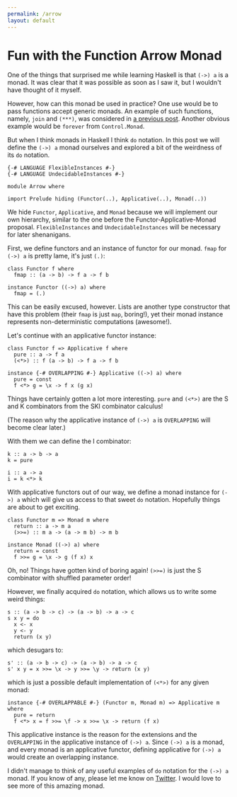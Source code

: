 ```yaml
---
permalink: /arrow
layout: default
---
```


# Fun with the Function Arrow Monad

One of the things that surprised me while learning Haskell is that `(->) a` is a monad. It was clear that it was possible as soon as I saw it, but I wouldn't have thought of it myself.

However, how can this monad be used in practice? One use would be to pass functions accept generic monads. An example of such functions, namely, `join` and `(***)`, was considered in [a previous post][1]. Another obvious example would be `forever` from `Control.Monad`.

But when I think monads in Haskell I think `do` notation. In this post we will define the `(->) a` monad ourselves and explored a bit of the
weirdness of its `do` notation.

    {-# LANGUAGE FlexibleInstances #-}
    {-# LANGUAGE UndecidableInstances #-}

    module Arrow where

    import Prelude hiding (Functor(..), Applicative(..), Monad(..))

We hide `Functor`, `Applicative`, and `Monad` because we will implement our own hierarchy, similar to the one before the Functor-Applicative-Monad proposal. `FlexibleInstances` and `UndecidableInstances` will be necessary for later shenanigans.

First, we define functors and an instance of functor for our monad. `fmap` for `(->) a` is pretty lame, it's just `(.)`:

    class Functor f where
      fmap :: (a -> b) -> f a -> f b

    instance Functor ((->) a) where
      fmap = (.)

This can be easily excused, however. Lists are another type constructor that have this problem (their `fmap` is just `map`, boring!), yet their monad instance represents non-deterministic computations (awesome!).

Let's continue with an applicative functor instance:

    class Functor f => Applicative f where
      pure :: a -> f a
      (<*>) :: f (a -> b) -> f a -> f b

    instance {-# OVERLAPPING #-} Applicative ((->) a) where
      pure = const
      f <*> g = \x -> f x (g x)

Things have certainly gotten a lot more interesting. `pure` and `(<*>)` are the S and K combinators from the SKI combinator calculus!

(The reason why the applicative instance of `(->) a` is `OVERLAPPING` will become clear later.)

With them we can define the I combinator:

    k :: a -> b -> a
    k = pure

    i :: a -> a
    i = k <*> k

With applicative functors out of our way, we define a monad instance for `(->) a` which will give us access to that sweet `do` notation. Hopefully things are about to get exciting.

    class Functor m => Monad m where
      return :: a -> m a
      (>>=) :: m a -> (a -> m b) -> m b

    instance Monad ((->) a) where
      return = const
      f >>= g = \x -> g (f x) x

Oh, no! Things have gotten kind of boring again! `(>>=)` is just the S combinator with shuffled parameter order!

However, we finally acquired `do` notation, which allows us to write some weird things:

    s :: (a -> b -> c) -> (a -> b) -> a -> c
    s x y = do
      x <- x
      y <- y
      return (x y)

which desugars to:

    s' :: (a -> b -> c) -> (a -> b) -> a -> c
    s' x y = x >>= \x -> y >>= \y -> return (x y)

which is just a possible default implementation of `(<*>)` for any given monad:

    instance {-# OVERLAPPABLE #-} (Functor m, Monad m) => Applicative m where
      pure = return
      f <*> x = f >>= \f -> x >>= \x -> return (f x)

This applicative instance is the reason for the extensions and the `OVERLAPPING` in the applicative instance of `(->) a`. Since `(->) a` is a monad, and every monad is an applicative functor, defining applicative for `(->) a` would create an overlapping instance.

I didn't manage to think of any useful examples of `do` notation for the `(->) a` monad. If you know of any, please let me know on [Twitter][2]. I would love to see more of this amazing monad.

[1]: /join
[2]: https://twitter.com/pedrominicz
